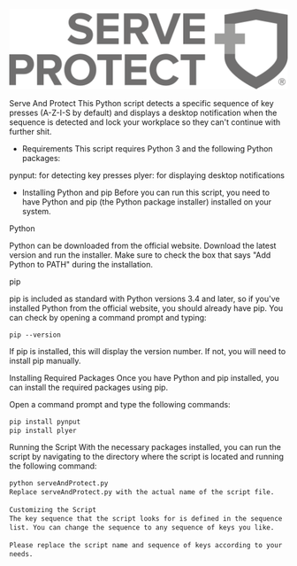 ![alt text](https://github.com/vasil-lyubenov/serve_and_protect/blob/main/logo.png?raw=true)

Serve And Protect
This Python script detects a specific sequence of key presses (A-Z-I-S by default) and displays a desktop notification when the sequence is detected and lock your workplace so they can't continue with further shit.

- Requirements
This script requires Python 3 and the following Python packages:

pynput: for detecting key presses
plyer: for displaying desktop notifications

- Installing Python and pip
Before you can run this script, you need to have Python and pip (the Python package installer) installed on your system.

Python

Python can be downloaded from the official website. Download the latest version and run the installer. Make sure to check the box that says "Add Python to PATH" during the installation.

pip

pip is included as standard with Python versions 3.4 and later, so if you've installed Python from the official website, you should already have pip. You can check by opening a command prompt and typing:

```
pip --version
```

If pip is installed, this will display the version number. If not, you will need to install pip manually.

Installing Required Packages
Once you have Python and pip installed, you can install the required packages using pip.

Open a command prompt and type the following commands:

```
pip install pynput
pip install plyer
```

Running the Script
With the necessary packages installed, you can run the script by navigating to the directory where the script is located and running the following command:

```
python serveAndProtect.py
Replace serveAndProtect.py with the actual name of the script file.

Customizing the Script
The key sequence that the script looks for is defined in the sequence list. You can change the sequence to any sequence of keys you like.

Please replace the script name and sequence of keys according to your needs.